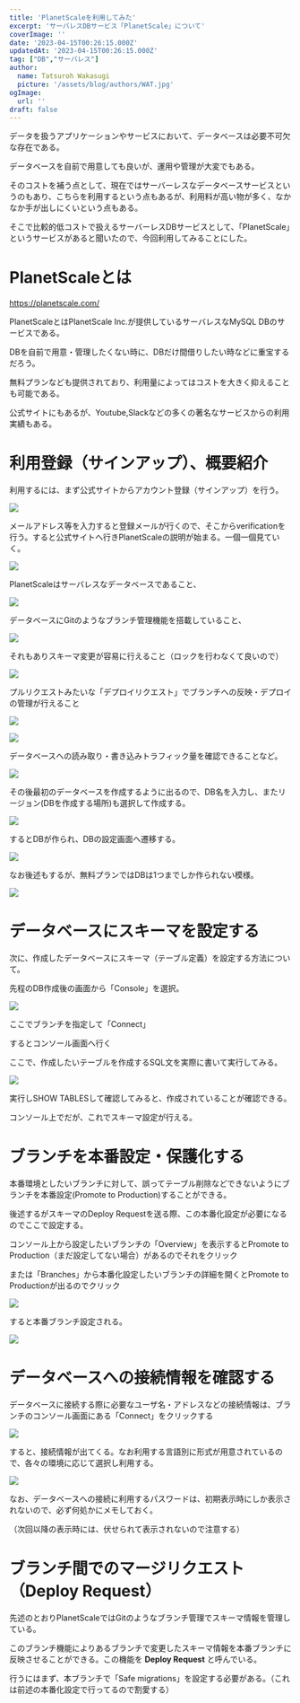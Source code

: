 ```yaml
---
title: 'PlanetScaleを利用してみた'
excerpt: 'サーバレスDBサービス「PlanetScale」について'
coverImage: ''
date: '2023-04-15T00:26:15.000Z'
updatedAt: '2023-04-15T00:26:15.000Z'
tag: ["DB","サーバレス"]
author:
  name: Tatsuroh Wakasugi
  picture: '/assets/blog/authors/WAT.jpg'
ogImage:
  url: ''
draft: false
---
```


データを扱うアプリケーションやサービスにおいて、データベースは必要不可欠な存在である。

データベースを自前で用意しても良いが、運用や管理が大変でもある。

そのコストを補う点として、現在ではサーバーレスなデータベースサービスというのもあり、こちらを利用するという点もあるが、利用料が高い物が多く、なかなか手が出しにくいという点もある。

そこで比較的低コストで扱えるサーバーレスDBサービスとして、「PlanetScale」というサービスがあると聞いたので、今回利用してみることにした。

# PlanetScaleとは

https://planetscale.com/

PlanetScaleとはPlanetScale Inc.が提供しているサーバレスなMySQL DBのサービスである。

DBを自前で用意・管理したくない時に、DBだけ間借りしたい時などに重宝するだろう。

無料プランなども提供されており、利用量によってはコストを大きく抑えることも可能である。

公式サイトにもあるが、Youtube,Slackなどの多くの著名なサービスからの利用実績もある。

# 利用登録（サインアップ）、概要紹介

利用するには、まず公式サイトからアカウント登録（サインアップ）を行う。

![](/assets/posts/planetScaleDB/signUp.png)

メールアドレス等を入力すると登録メールが行くので、そこからverificationを行う。すると公式サイトへ行きPlanetScaleの説明が始まる。一個一個見ていく。

![](/assets/posts/planetScaleDB/welcome.png)

PlanetScaleはサーバレスなデータベースであること、

![](/assets/posts/planetScaleDB/serverlessDB.png)

データベースにGitのようなブランチ管理機能を搭載していること、

![](/assets/posts/planetScaleDB/branchingFeature.png)

それもありスキーマ変更が容易に行えること（ロックを行わなくて良いので）

![](/assets/posts/planetScaleDB/nonBlockingSchemaChange.png)

プルリクエストみたいな「デプロイリクエスト」でブランチへの反映・デプロイの管理が行えること

![](/assets/posts/planetScaleDB/deployRequest.png)

![](/assets/posts/planetScaleDB/deployQueue.png)

データベースへの読み取り・書き込みトラフィック量を確認できることなど。

![](/assets/posts/planetScaleDB/ioTraffic.png)


その後最初のデータベースを作成するように出るので、DB名を入力し、またリージョン(DBを作成する場所)も選択して作成する。

![](/assets/posts/planetScaleDB/createDB.png)

するとDBが作られ、DBの設定画面へ遷移する。

![](/assets/posts/planetScaleDB/dbConfig.png)

なお後述もするが、無料プランではDBは1つまでしか作られない模様。

![](/assets/posts/planetScaleDB/oneFreeDB.png)


# データベースにスキーマを設定する

次に、作成したデータベースにスキーマ（テーブル定義）を設定する方法について。

先程のDB作成後の画面から「Console」を選択。

![](/assets/posts/planetScaleDB/console.png)

ここでブランチを指定して「Connect」

するとコンソール画面へ行く

ここで、作成したいテーブルを作成するSQL文を実際に書いて実行してみる。

![](/assets/posts/planetScaleDB/createTable.png)

実行しSHOW TABLESして確認してみると、作成されていることが確認できる。

コンソール上でだが、これでスキーマ設定が行える。

# ブランチを本番設定・保護化する

本番環境としたいブランチに対して、誤ってテーブル削除などできないようにブランチを本番設定(Promote to Production)することができる。

後述するがスキーマのDeploy Requestを送る際、この本番化設定が必要になるのでここで設定する。

コンソール上から設定したいブランチの「Overview」を表示するとPromote to Production（まだ設定してない場合）があるのでそれをクリック

または「Branches」から本番化設定したいブランチの詳細を開くとPromote to Productionが出るのでクリック

![](/assets/posts/planetScaleDB/promoteToProduction.png)

すると本番ブランチ設定される。

![](/assets/posts/planetScaleDB/productionBranch.png)


# データベースへの接続情報を確認する

データベースに接続する際に必要なユーザ名・アドレスなどの接続情報は、ブランチのコンソール画面にある「Connect」をクリックする

![](/assets/posts/planetScaleDB/connect.png)

すると、接続情報が出てくる。なお利用する言語別に形式が用意されているので、各々の環境に応じて選択し利用する。

![](/assets/posts/planetScaleDB/password.png)

なお、データベースへの接続に利用するパスワードは、初期表示時にしか表示されないので、必ず何処かにメモしておく。

（次回以降の表示時には、伏せられて表示されないので注意する）

# ブランチ間でのマージリクエスト（Deploy Request）

先述のとおりPlanetScaleではGitのようなブランチ管理でスキーマ情報を管理している。

このブランチ機能によりあるブランチで変更したスキーマ情報を本番ブランチに反映させることができる。この機能を **Deploy Request** と呼んでいる。

行うにはまず、本ブランチで「Safe migrations」を設定する必要がある。（これは前述の本番化設定で行ってるので割愛する）

